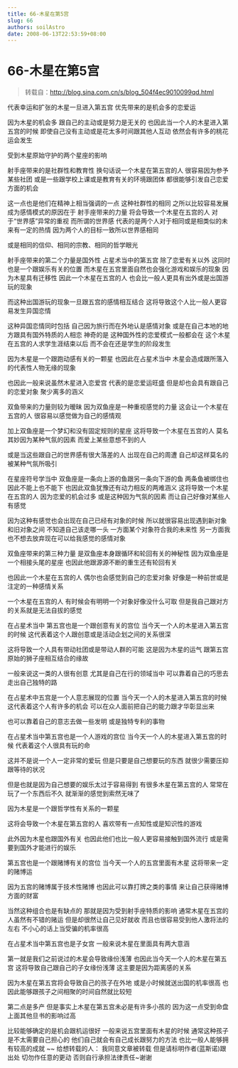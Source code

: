```yaml
---
title: 66-木星在第5宫
slug: 66
authors: soilAstro
date: 2008-06-13T22:53:59+08:00
---
```

# 66-木星在第5宫

> 转载自：http://blog.sina.com.cn/s/blog_504f4ec9010099qd.html

代表幸运和扩张的木星一旦进入第五宫
优先带来的是机会多的恋爱运


因为木星的机会多
跟自己的主动或是努力是无关的
也因此当一个人的木星进入第五宫的时候
即使自己没有主动或是花太多时间跟其他人互动
依然会有许多的桃花运会发生


受到木星原始守护的两个星座的影响


射手座带来的是社群性和教育性
换句话说一个木星在第五宫的人
很容易因为参予某些社团
或是一些跟学校上课或是教育有关的环境跟团体
都很能够引发自己恋爱方面的机会


这一点也是他们在精神上相当强调的一点
这种社群性的相同
之所以比较容易发展成为感情模式的原因在于
射手座带来的力量
将会导致一个木星在五宫的人
对于“世界感”异常的重视
而所谓的世界感
代表的是两个人对于相同或是相类似的未来有一定的热情
因为两个人的目标一致所以世界感相同


或是相同的信仰、相同的宗教、相同的哲学眼光


射手座带来的第二个力量是国外性
占星术当中的第五宫
除了恋爱有关以外
这同时也是一个跟娱乐有关的位置
而木星在五宫里面自然也会强化游戏和娱乐的现象
因为木星具有迁移性
因此一个木星在五宫的人
也会比一般人更具有出外或是出国游玩的现象


而这种出国游玩的现象一旦跟五宫的感情相互结合
这将导致这个人比一般人更容易发生异国恋情


这种异国恋情同时包括
自己因为旅行而在外地认是感情对象
或是在自己本地的地方跟具有国外特质的人相恋
神奇的是
这种国外性的恋爱模式一般都会在
这个木星在五宫的人求学生涯结束以后
而不会在还是学生的阶段发生


因为木星是一个跟跑动感有关的一颗星
也因此在占星术当中
木星会造成跟所落入的代表性人物无缘的现象


也因此一般来说虽然木星进入恋爱宫
代表的是恋爱运旺盛
但是却也会具有跟自己的恋爱对象
聚少离多的涵义


双鱼带来的力量则较为暧昧
因为双鱼座是一种重视感觉的力量
这会让一个木星在五宫的人
很容易以感觉做为自己的感情观


加上双鱼座是一个梦幻和没有固定规则的星座
这将导致一个木星在五宫的人
莫名其妙因为某种气氛的因素
而爱上某些意想不到的人


或是当这些跟自己的世界感有很大落差的人
出现在自己的周遭
自己却这样莫名的被某种气氛所吸引


在星座符号学当中
双鱼座是一条向上游的鱼跟另一条向下游的鱼
两条鱼被绑住也因此不能上也不能下
也因此双鱼犹豫还有动力相反的两难涵义
这将导致一个木星在五宫的人
因为恋爱的机会过多
或是这种因为气氛的因素
而让自己好像对某些人有感觉


因为这种有感觉也会出现在自己已经有对象的时候
所以就很容易出现遇到新对象和旧对象之间
不知道自己该走哪一头
一方面某个对象符合我的未来性
另一方面我也不想去放弃现在可以给我感觉的感情对象


双鱼座带来的第三种力量
是双鱼座本身跟循环和轮回有关的神秘性
因为双鱼座是一个相接头尾的星座
也因此他跟源源不断的重生还有轮回有关


也因此一个木星在五宫的人
偶尔也会感觉到自己的恋爱对象
好像是一种前世或是注定的一种感情关系


一个木星在五宫的人
有时候会有明明一个对象好像没什么可取
但是我自己跟对方的关系就是无法自拔的感觉


在占星术当中
第五宫也是一个跟创意有关的宫位
当今天一个人的木星进入第五宫的时候
这代表着这个人跟创意或是活动企划之间的关系很深


这将导致一个人具有带动社团或是带动人群的可能
这是因为木星的运气
跟第五宫原始的狮子座相互结合的缘故


一般来说这一类的人很有创意
尤其是自己在行的领域当中
可以靠着自己的巧思去走出自己独特的路


在占星术中五宫是一个人意志展现的位置
当今天一个人的木星进入第五宫的时候
这代表着这个人有许多的机会
可以在众人面前把自己的能力跟才华彰显出来


也可以靠着自己的意志去做一些发明
或是独特专利的事物


在占星术当中第五宫也是一个人游戏的宫位
当今天一个人的木星进入第五宫的时候
代表着这个人很具有玩的命


这并不是说一个人一定非常的爱玩
但是只要是自己想要玩的东西
就很少需要压抑跟等待的状况


但是也就是因为自己想要的娱乐太过于容易得到
有很多木星在第五宫的人
常常在玩了一个东西后不久
就渐渐的感觉到索然无味了


因为木星是一个跟哲学性有关系的一颗星


这将会导致一个木星在第五宫的人
喜欢带有一点知性或是知识性的游戏


此外因为木星也跟国外有关
也因此他们也比一般人更容易接触到国外流行
或是需要到国外才能进行的娱乐


第五宫也是一个跟赌博有关的宫位
当今天一个人的五宫里面有木星
这将带来一定的赌博运


因为五宫的赌博属于技术性赌博
也因此可以靠打牌之类的事情
来让自己获得赌博方面的财富


当然这种组合也是有缺点的
那就是因为受到射手座特质的影响
通常木星在五宫的人虽然有不错的赌运
但是却很然让自己见好就收
而且也很容易受到他人激将法的左右
不小心的话上当受骗的机率很高


在占星术当中第五宫也是子女宫
一般来说木星在里面具有两大意涵


第一就是我们之前说过的木星会导致缘份浅薄
也因此当今天一个人的木星在第五宫
这将导致自己跟自己的子女缘份浅薄
这主要是因为距离感的关系


因为木星在第五宫将会导致自己的孩子在外地
或是小时候就送出国的机率很高
也因此能够跟孩子之间相聚的时间自然就比较短


第二点是多产
但是事实上木星在第五宫未必是有许多小孩的
因为这一点受到命盘上面其他旦书的影响过高


比较能够确定的是机会跟机运很好
一般来说五宫里面有木星的时候
通常这种孩子是不太需要自己担心的
他们自己就会有自己成长跟努力的方法
也比一般人能够拥有较高的成就
~~
给想转载的人：
我同意文章被转载
但是请标明作者(蓝斯诺)跟出处
切勿作任意的更动
否则自行承担法律责任~谢谢


 


  